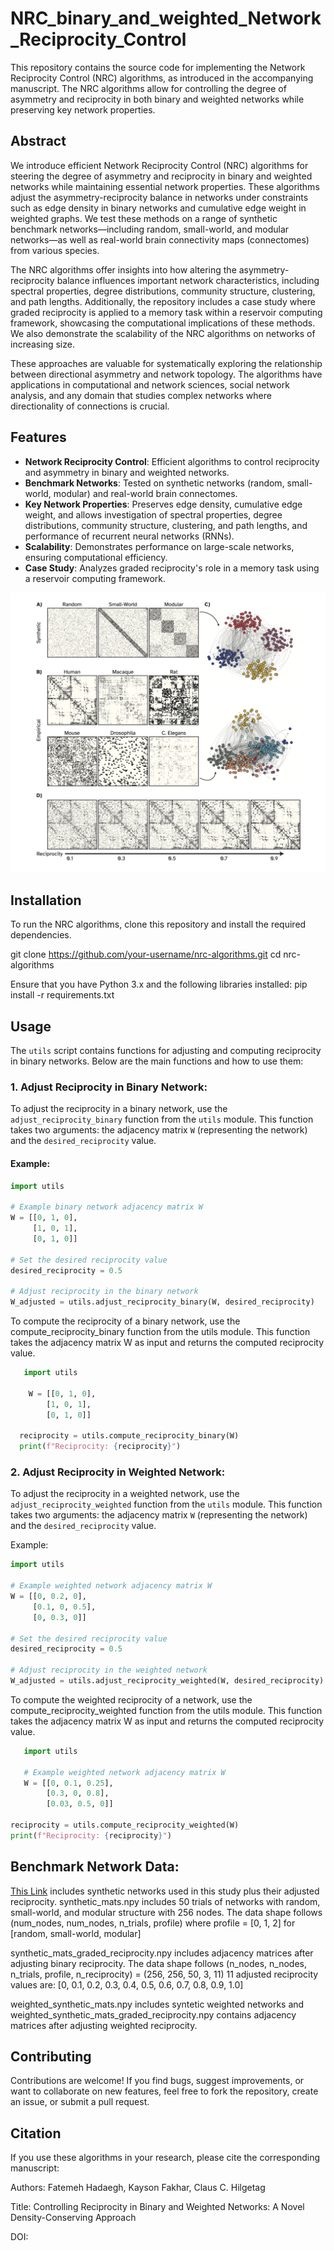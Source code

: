 
# NRC_binary_and_weighted_Network_Reciprocity_Control

This repository contains the source code for implementing the Network Reciprocity Control (NRC) algorithms, as introduced in the accompanying manuscript. The NRC algorithms allow for controlling the degree of asymmetry and reciprocity in both binary and weighted networks while preserving key network properties.

## Abstract
We introduce efficient Network Reciprocity Control (NRC) algorithms for steering the degree of asymmetry and reciprocity in binary and weighted networks while maintaining essential network properties. These algorithms adjust the asymmetry-reciprocity balance in networks under constraints such as edge density in binary networks and cumulative edge weight in weighted graphs. We test these methods on a range of synthetic benchmark networks—including random, small-world, and modular networks—as well as real-world brain connectivity maps (connectomes) from various species.

The NRC algorithms offer insights into how altering the asymmetry-reciprocity balance influences important network characteristics, including spectral properties, degree distributions, community structure, clustering, and path lengths. Additionally, the repository includes a case study where graded reciprocity is applied to a memory task within a reservoir computing framework, showcasing the computational implications of these methods. We also demonstrate the scalability of the NRC algorithms on networks of increasing size.

These approaches are valuable for systematically exploring the relationship between directional asymmetry and network topology. The algorithms have applications in computational and network sciences, social network analysis, and any domain that studies complex networks where directionality of connections is crucial.

## Features

- **Network Reciprocity Control**: Efficient algorithms to control reciprocity and asymmetry in binary and weighted networks.
- **Benchmark Networks**: Tested on synthetic networks (random, small-world, modular) and real-world brain connectomes.
- **Key Network Properties**: Preserves edge density, cumulative edge weight, and allows investigation of spectral properties, degree distributions, community structure, clustering, and path lengths, and performance of recurrent neural networks (RNNs).
- **Scalability**: Demonstrates performance on large-scale networks, ensuring computational efficiency.
- **Case Study**: Analyzes graded reciprocity's role in a memory task using a reservoir computing framework.

![Network Representations](networks.png)

## Installation

To run the NRC algorithms, clone this repository and install the required dependencies.

git clone https://github.com/your-username/nrc-algorithms.git
cd nrc-algorithms

Ensure that you have Python 3.x and the following libraries installed:
pip install -r requirements.txt



## Usage
The `utils` script contains functions for adjusting and computing reciprocity in binary networks. Below are the main functions and how to use them:

### 1. **Adjust Reciprocity in Binary Network**:

To adjust the reciprocity in a binary network, use the `adjust_reciprocity_binary` function from the `utils` module. This function takes two arguments: the adjacency matrix `W` (representing the network) and the `desired_reciprocity` value.

   #### Example:

   ```python
   import utils

   # Example binary network adjacency matrix W
   W = [[0, 1, 0],
        [1, 0, 1],
        [0, 1, 0]]
   
   # Set the desired reciprocity value
   desired_reciprocity = 0.5

   # Adjust reciprocity in the binary network
   W_adjusted = utils.adjust_reciprocity_binary(W, desired_reciprocity)
   ```

To compute the reciprocity of a binary network, use the compute_reciprocity_binary function from the utils module. This function takes the adjacency matrix W as input and returns the computed reciprocity value.

```python
   import utils

    W = [[0, 1, 0],
        [1, 0, 1],
        [0, 1, 0]]

  reciprocity = utils.compute_reciprocity_binary(W)
  print(f"Reciprocity: {reciprocity}")
```

### 2. **Adjust Reciprocity in Weighted Network**:

To adjust the reciprocity in a weighted network, use the `adjust_reciprocity_weighted` function from the `utils` module. This function takes two arguments: the adjacency matrix `W` (representing the network) and the `desired_reciprocity` value.

   Example:

   ```python
   import utils

   # Example weighted network adjacency matrix W
   W = [[0, 0.2, 0],
        [0.1, 0, 0.5],
        [0, 0.3, 0]]
   
   # Set the desired reciprocity value
   desired_reciprocity = 0.5

   # Adjust reciprocity in the weighted network
   W_adjusted = utils.adjust_reciprocity_weighted(W, desired_reciprocity)
```

To compute the weighted reciprocity of a network, use the compute_reciprocity_weighted function from the utils module. This function takes the adjacency matrix W as input and returns the computed reciprocity value.

```python
   import utils

   # Example weighted network adjacency matrix W
   W = [[0, 0.1, 0.25],
        [0.3, 0, 0.8],
        [0.03, 0.5, 0]]

reciprocity = utils.compute_reciprocity_weighted(W)
print(f"Reciprocity: {reciprocity}")
```
## Benchmark Network Data:
[This Link](https://drive.google.com/drive/folders/1waakirfxdCtAQBhSoFbgi_WBuw-6Ms1p?usp=drive_link) includes synthetic networks used in this study plus their adjusted reciprocity. 
synthetic_mats.npy includes 50 trials of networks with random, small-world, and modular structure with 256 nodes. 
The data shape follows (num_nodes, num_nodes, n_trials, profile) where profile = [0, 1, 2] for [random, small-world, modular]

synthetic_mats_graded_reciprocity.npy includes adjacency matrices after adjusting binary reciprocity. 
The data shape follows (n_nodes, n_nodes, n_trials, profile, n_reciprocity) = (256, 256, 50, 3, 11)
11 adjusted reciprocity values are: [0, 0.1, 0.2, 0.3, 0.4, 0.5, 0.6, 0.7, 0.8, 0.9, 1.0]

weighted_synthetic_mats.npy includes syntetic weighted networks and weighted_synthetic_mats_graded_reciprocity.npy contains adjacency matrices after adjusting weighted reciprocity.

## Contributing
Contributions are welcome! If you find bugs, suggest improvements, or want to collaborate on new features, feel free to fork the repository, create an issue, or submit a pull request.


## Citation
If you use these algorithms in your research, please cite the corresponding manuscript:

Authors: Fatemeh Hadaegh, Kayson Fakhar, Claus C. Hilgetag

Title: Controlling Reciprocity in Binary and Weighted Networks: A Novel Density-Conserving Approach

DOI: 

